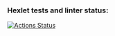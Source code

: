 ### Hexlet tests and linter status:
[![Actions Status](https://github.com/ZeD125B/frontend-project-44/workflows/hexlet-check/badge.svg)](https://github.com/ZeD125B/frontend-project-44/actions)